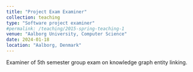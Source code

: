 ```yaml
---
title: "Project Exam Examiner"
collection: teaching
type: "Software project examiner"
#permalink: /teaching/2015-spring-teaching-1
venue: "Aalborg University, Computer Science"
date: 2024-01-18
location: "Aalborg, Denmark"
---
```

Examiner of 5th semester group exam on knowledge graph entity linking.
